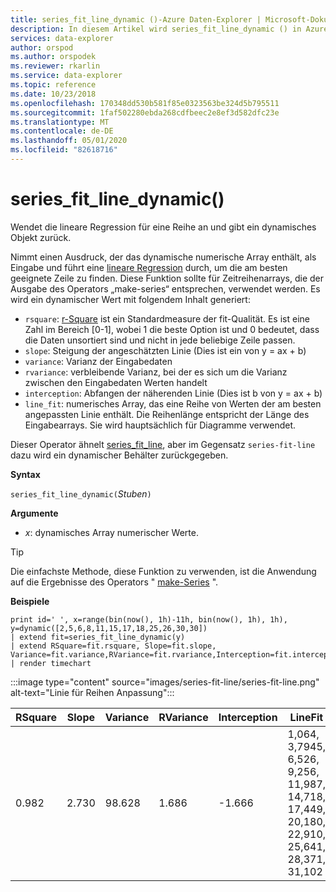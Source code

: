 ```yaml
---
title: series_fit_line_dynamic ()-Azure Daten-Explorer | Microsoft-Dokumentation
description: In diesem Artikel wird series_fit_line_dynamic () in Azure Daten-Explorer beschrieben.
services: data-explorer
author: orspod
ms.author: orspodek
ms.reviewer: rkarlin
ms.service: data-explorer
ms.topic: reference
ms.date: 10/23/2018
ms.openlocfilehash: 170348dd530b581f85e0323563be324d5b795511
ms.sourcegitcommit: 1faf502280ebda268cdfbeec2e8ef3d582dfc23e
ms.translationtype: MT
ms.contentlocale: de-DE
ms.lasthandoff: 05/01/2020
ms.locfileid: "82618716"
---
```

# <a name="series_fit_line_dynamic"></a>series_fit_line_dynamic()

Wendet die lineare Regression für eine Reihe an und gibt ein dynamisches Objekt zurück.  

Nimmt einen Ausdruck, der das dynamische numerische Array enthält, als Eingabe und führt eine [lineare Regression](https://en.wikipedia.org/wiki/Line_fitting) durch, um die am besten geeignete Zeile zu finden. Diese Funktion sollte für Zeitreihenarrays, die der Ausgabe des Operators „make-series“ entsprechen, verwendet werden. Es wird ein dynamischer Wert mit folgendem Inhalt generiert:
* `rsquare`: [r-Square](https://en.wikipedia.org/wiki/Coefficient_of_determination) ist ein Standardmeasure der fit-Qualität. Es ist eine Zahl im Bereich [0-1], wobei 1 die beste Option ist und 0 bedeutet, dass die Daten unsortiert sind und nicht in jede beliebige Zeile passen. 
* `slope`: Steigung der angeschätzten Linie (Dies ist ein von y = ax + b)
* `variance`: Varianz der Eingabedaten
* `rvariance`: verbleibende Varianz, bei der es sich um die Varianz zwischen den Eingabedaten Werten handelt
* `interception`: Abfangen der näherenden Linie (Dies ist b von y = ax + b)
* `line_fit`: numerisches Array, das eine Reihe von Werten der am besten angepassten Linie enthält. Die Reihenlänge entspricht der Länge des Eingabearrays. Sie wird hauptsächlich für Diagramme verwendet.

Dieser Operator ähnelt [series_fit_line](series-fit-linefunction.md), aber im Gegensatz `series-fit-line` dazu wird ein dynamischer Behälter zurückgegeben.

**Syntax**

`series_fit_line_dynamic(`*Stuben*`)`

**Argumente**

* *x*: dynamisches Array numerischer Werte.

> [!TIP]
> Die einfachste Methode, diese Funktion zu verwenden, ist die Anwendung auf die Ergebnisse des Operators " [make-Series](make-seriesoperator.md) ".

**Beispiele**

```kusto
print id=' ', x=range(bin(now(), 1h)-11h, bin(now(), 1h), 1h), y=dynamic([2,5,6,8,11,15,17,18,25,26,30,30])
| extend fit=series_fit_line_dynamic(y)
| extend RSquare=fit.rsquare, Slope=fit.slope, Variance=fit.variance,RVariance=fit.rvariance,Interception=fit.interception,LineFit=fit.line_fit
| render timechart
```

:::image type="content" source="images/series-fit-line/series-fit-line.png" alt-text="Linie für Reihen Anpassung":::

| RSquare | Slope | Variance | RVariance | Interception | LineFit                                                                                     |
|---------|-------|----------|-----------|--------------|---------------------------------------------------------------------------------------------|
| 0.982   | 2.730 | 98.628   | 1.686     | -1.666       | 1,064, 3,7945, 6,526, 9,256, 11,987, 14,718, 17,449, 20,180, 22,910, 25,641, 28,371, 31,102 |